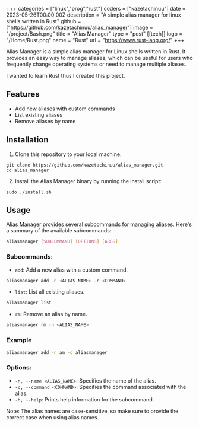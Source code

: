 +++
categories = ["linux","prog","rust"]
coders = ["kazetachinuu"]
date = 2023-05-26T00:00:00Z
description = "A simple alias manager for linux shells written in Rust"
github = ["https://github.com/kazetachinuu/alias_manager"]
image = "/project/Bash.png"
title = "Alias Manager"
type = "post"
[[tech]]
logo = "/Home/Rust.png"
name = "Rust"
url = "https://www.rust-lang.org/"
+++
<div style="max-width: 900px; margin: 0 auto;">
Alias Manager is a simple alias manager for Linux shells written in Rust. It provides an easy way to manage aliases, which can be useful for users who frequently change operating systems or need to manage multiple aliases.

I wanted to learn Rust thus I created this project.

## Features

- Add new aliases with custom commands
- List existing aliases
- Remove aliases by name


## Installation


1. Clone this repository to your local machine:


```shell
git clone https://github.com/kazetachinuu/alias_manager.git
cd alias_manager
```

2. Install the Alias Manager binary by running the install script:

```shell
sudo ./install.sh
```



## Usage

Alias Manager provides several subcommands for managing aliases. Here's a summary of the available subcommands:



```sh
aliasmanager [SUBCOMMAND] [OPTIONS] [ARGS]
```


### Subcommands:

- `add`: Add a new alias with a custom command.


```sh
aliasmanager add -n <ALIAS_NAME> -c <COMMAND>
```


- `list`: List all existing aliases.


```sh
aliasmanager list
```

- `rm`: Remove an alias by name.

```sh
aliasmanager rm -n <ALIAS_NAME>
```
### Example

```sh
aliasmanager add -n am -c aliasmanager
```
### Options:

- `-n, --name <ALIAS_NAME>`: Specifies the name of the alias.
- `-c, --command <COMMAND>`: Specifies the command associated with the alias.
- `-h, --help`: Prints help information for the subcommand.



Note: The alias names are case-sensitive, so make sure to provide the correct case when using alias names.

</div>




